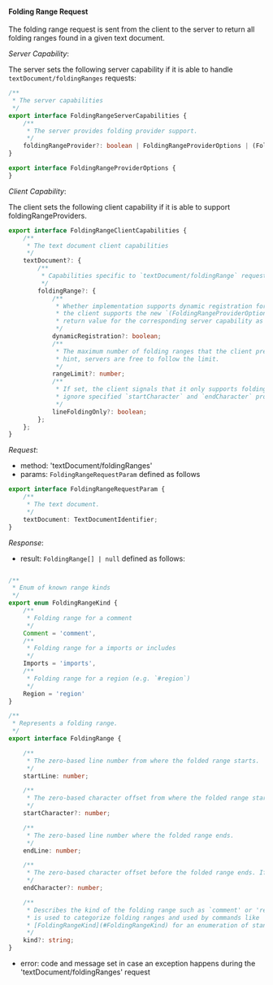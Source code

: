 #### Folding Range Request

The folding range request is sent from the client to the server to return all folding ranges found in a given text document.


_Server Capability_:

The server sets the following server capability if it is able to handle `textDocument/foldingRanges` requests:

```ts
/**
 * The server capabilities
 */
export interface FoldingRangeServerCapabilities {
	/**
	 * The server provides folding provider support.
	 */
	foldingRangeProvider?: boolean | FoldingRangeProviderOptions | (FoldingRangeProviderOptions & TextDocumentRegistrationOptions & StaticRegistrationOptions);
}

export interface FoldingRangeProviderOptions {
}
```


_Client Capability_:

The client sets the following client capability if it is able to support foldingRangeProviders.

```ts
export interface FoldingRangeClientCapabilities {
	/**
	 * The text document client capabilities
	 */
	textDocument?: {
		/**
		 * Capabilities specific to `textDocument/foldingRange` requests
		 */
		foldingRange?: {
			/**
			 * Whether implementation supports dynamic registration for folding range providers. If this is set to `true`
			 * the client supports the new `(FoldingRangeProviderOptions & TextDocumentRegistrationOptions & StaticRegistrationOptions)`
			 * return value for the corresponding server capability as well.
			 */
			dynamicRegistration?: boolean;
			/**
			 * The maximum number of folding ranges that the client prefers to receive per document. The value serves as a
			 * hint, servers are free to follow the limit.
			 */
			rangeLimit?: number;
			/**
			 * If set, the client signals that it only supports folding complete lines. If set, client will
			 * ignore specified `startCharacter` and `endCharacter` properties in a FoldingRange.
			 */
			lineFoldingOnly?: boolean;
		};
	};
}
```

_Request_:

* method: 'textDocument/foldingRanges'
* params: `FoldingRangeRequestParam` defined as follows

```ts
export interface FoldingRangeRequestParam {
	/**
	 * The text document.
	 */
	textDocument: TextDocumentIdentifier;
}

```

_Response_:
* result: `FoldingRange[] | null` defined as follows:
```ts

/**
 * Enum of known range kinds
 */
export enum FoldingRangeKind {
	/**
	 * Folding range for a comment
	 */
	Comment = 'comment',
	/**
	 * Folding range for a imports or includes
	 */
	Imports = 'imports',
	/**
	 * Folding range for a region (e.g. `#region`)
	 */
	Region = 'region'
}

/**
 * Represents a folding range.
 */
export interface FoldingRange {

	/**
	 * The zero-based line number from where the folded range starts.
	 */
	startLine: number;

	/**
	 * The zero-based character offset from where the folded range starts. If not defined, defaults to the length of the start line.
	 */
	startCharacter?: number;

	/**
	 * The zero-based line number where the folded range ends.
	 */
	endLine: number;

	/**
	 * The zero-based character offset before the folded range ends. If not defined, defaults to the length of the end line.
	 */
	endCharacter?: number;

	/**
	 * Describes the kind of the folding range such as `comment' or 'region'. The kind
	 * is used to categorize folding ranges and used by commands like 'Fold all comments'. See
	 * [FoldingRangeKind](#FoldingRangeKind) for an enumeration of standardized kinds.
	 */
	kind?: string;
}
```
* error: code and message set in case an exception happens during the 'textDocument/foldingRanges' request

